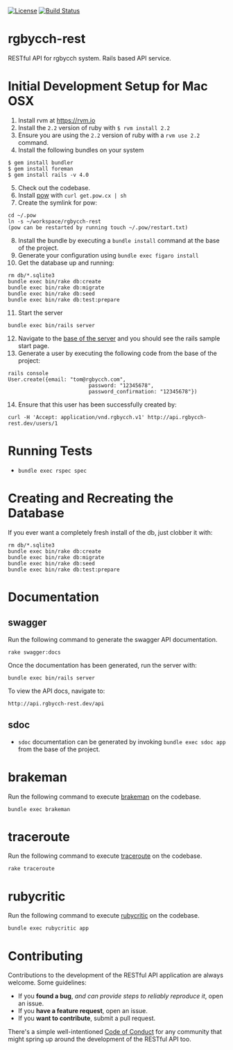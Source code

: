 [![License](http://img.shields.io/badge/license-MIT-green.svg?style=flat)](https://github.com/rgbycch/rgbycch-rest/blob/master/LICENSE)
[![Build Status](https://img.shields.io/travis/rgbycch/rgbycch-rest/master.svg?style=flat)](https://travis-ci.org/rgbycch/rgbycch-rest)
# rgbycch-rest
RESTful API for rgbycch system. Rails based API service.
# Initial Development Setup for Mac OSX
1. Install rvm at https://rvm.io
2. Install the `2.2` version of ruby with ```$ rvm install 2.2```
3. Ensure you are using the `2.2` version of ruby with a ```rvm use 2.2``` command.
4. Install the following bundles on your system
```
$ gem install bundler
$ gem install foreman
$ gem install rails -v 4.0
```
5. Check out the codebase.
6. Install [pow](http://pow.cx) with ```curl get.pow.cx | sh```
7. Create the symlink for pow:
```
cd ~/.pow
ln -s ~/workspace/rgbycch-rest
(pow can be restarted by running touch ~/.pow/restart.txt)
```
8. Install the bundle by executing a ```bundle install``` command at the base of the project.
9. Generate your configuration using ```bundle exec figaro install```
10. Get the database up and running:
```
rm db/*.sqlite3
bundle exec bin/rake db:create
bundle exec bin/rake db:migrate
bundle exec bin/rake db:seed
bundle exec bin/rake db:test:prepare
```
11. Start the server
```
bundle exec bin/rails server
```
12. Navigate to the [base of the server](http://rgbycch-rest.dev) and you should see the rails sample start page.
13. Generate a user by executing the following code from the base of the project:
```
rails console
User.create({email: "tom@rgbycch.com",
                          password: "12345678",
                          password_confirmation: "12345678"})
```
14. Ensure that this user has been successfully created by:
```
curl -H 'Accept: application/vnd.rgbycch.v1' http://api.rgbycch-rest.dev/users/1
```
# Running Tests
- ```bundle exec rspec spec```
# Creating and Recreating the Database
If you ever want a completely fresh install of the db, just clobber it with:
```
rm db/*.sqlite3
bundle exec bin/rake db:create
bundle exec bin/rake db:migrate
bundle exec bin/rake db:seed
bundle exec bin/rake db:test:prepare
```
# Documentation
## swagger
Run the following command to generate the swagger API documentation.
```
rake swagger:docs
```
Once the documentation has been generated, run the server with:
```
bundle exec bin/rails server
```
To view the API docs, navigate to:
```
http://api.rgbycch-rest.dev/api
```
## sdoc
- `sdoc` documentation can be generated by invoking ```bundle exec sdoc app``` from the base of the project.
# brakeman
Run the following command to execute [brakeman](http://brakemanscanner.org/) on the codebase.
```
bundle exec brakeman
```
# traceroute
Run the following command to execute [traceroute](https://github.com/amatsuda/traceroute) on the codebase.
```
rake traceroute
```
# rubycritic
Run the following command to execute [rubycritic](https://github.com/whitesmith/rubycritic) on the codebase.
```
bundle exec rubycritic app
```
# Contributing
Contributions to the development of the RESTful API application are always welcome. Some guidelines:
- If you **found a bug**, _and can provide steps to reliably reproduce it_, open an issue.
- If you **have a feature request**, open an issue.
- If you **want to contribute**, submit a pull request.

There's a simple well-intentioned [Code of Conduct](http://contributor-covenant.org/version/1/2/0/code_of_conduct.txt) for any community that might spring up around the development of the RESTful API too.